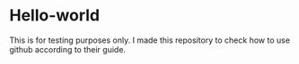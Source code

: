 # Hello-world
This is for testing purposes only. I made this repository to check how to use github according to their guide.

